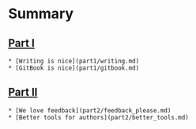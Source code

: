 # Summary
## [Part I](part1/README.md)
    * [Writing is nice](part1/writing.md)
    * [GitBook is nice](part1/gitbook.md)

## [Part II](part2/README.md)
    * [We love feedback](part2/feedback_please.md)
    * [Better tools for authors](part2/better_tools.md)




